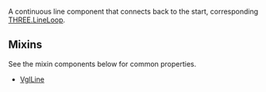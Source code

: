 A continuous line component that connects back to the start, corresponding [THREE.LineLoop](https://threejs.org/docs/index.html#api/objects/LineLoop).

## Mixins
See the mixin components below for common properties.
* [VglLine](vgl-line)
